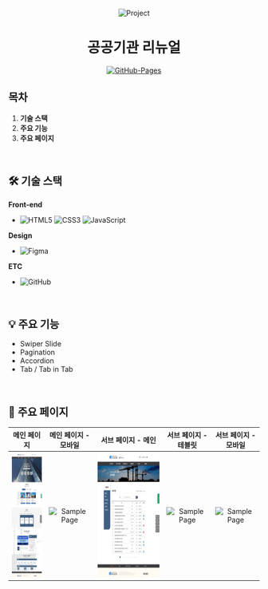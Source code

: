 <div align="center">
  <br />
  <img src="./images/project_logo.png" alt="Project" height="200px" />
  <br />
  <h1>공공기관 리뉴얼</h1>
  <a href="https://github.com/chang9287/test01.git">
  <img src="https://img.shields.io/badge/GitHub%20Pages-Active-AEF359?&logo=github&logoColor=white" alt="GitHub-Pages" />
  </a>
  <br />
</div>

## 목차

1. **기술 스택**
2. **주요 기능**
3. **주요 페이지**

<br />

## 🛠 기술 스택

**Front-end**

- ![HTML5](https://img.shields.io/badge/-HTML5-E34F26?&logo=html5&logoColor=white) ![CSS3](https://img.shields.io/badge/-CSS3-1572B6?&logo=css3&logoColor=white) ![JavaScript](https://img.shields.io/badge/-JavaScript-F7DF1E?&logo=javascript&logoColor=white)
  

**Design**

- ![Figma](https://img.shields.io/badge/Figma-F24E1E?&logo=Figma&logoColor=white)

**ETC**

- ![GitHub](https://img.shields.io/badge/-GitHub-181717?&logo=github&logoColor=white)

<br />

## 💡 주요 기능

- Swiper Slide
- Pagination
- Accordion
- Tab / Tab in Tab

<br />

## 📄 주요 페이지

|                               메인 페이지                               |                               메인 페이지 - 모바일                      |                               서브 페이지 - 메인                         |                               서브 페이지 - 테블릿                              |                               서브 페이지 -모바일                               |
| :---------------------------------------------------------------------: | :---------------------------------------------------------------------: | :---------------------------------------------------------------------: | :---------------------------------------------------------------------: | :---------------------------------------------------------------------: |
| <img src="images/mainPage.png" alt="Sample Page" height="250px" /> | <img src="mainPage_responsive.png" alt="Sample Page" height="250px" /> | <img src="images/subPage_subNews.png" alt="Sample Page" height="250px" /> | <img src="subPage_tablet.png" alt="Sample Page" height="250px" /> | <img src="subPage_mobile.png" alt="Sample Page" height="250px" /> |

<br />

